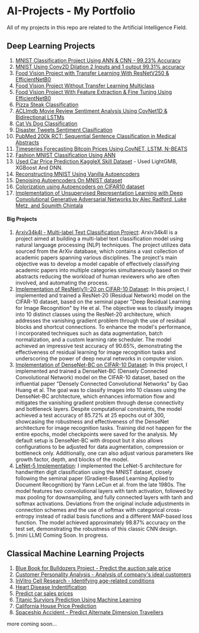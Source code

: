 # AI-Projects - My Portfolio 

All of my projects in this repo are related to the Artificial Intelligence Field.

## Deep Learning Projects

1. [MNIST Classification Project Using ANN & CNN - 99.23% Accuracy](https://github.com/kelixirr/AI-Projects/blob/main/Deep%20Learning%20Projects/MNIST_Classification_Project_%5B99_23_%5D.ipynb)
2. [MNIST Using Conv2D Dilation 2 Inputs and 1 output 99.31% accuracy](https://github.com/kelixirr/AI-Projects/blob/main/Deep%20Learning%20Projects/MNIST_Using_Conv2D_Dilation.ipynb)
3. [Food Vision Project with Transfer Learning With ResNetV250 & EfficientNetB0](https://github.com/kelixirr/AI-Projects/blob/main/Deep%20Learning%20Projects/transfer-learning-with-resnetv250-efficientnetb0.ipynb)
4. [Food Vision Project Without Transfer Learning Multiclass](https://github.com/kelixirr/AI-Projects/blob/main/Deep%20Learning%20Projects/multiclass-classification-cnn-without-tfl.ipynb)
5. [Food Vision Project With Feature Extraction & Fine Tuning Using EfficientNetB0](https://github.com/kelixirr/AI-Projects/blob/main/Deep%20Learning%20Projects/deepfood-food-vision-big-cnn.ipynb)
6. [Pizza Steak Classification](https://github.com/kelixirr/AI-Projects/blob/main/Deep%20Learning%20Projects/pizza-steak-classification-cnn.ipynb)
7. [ACLImdb Movie Review Sentiment Analysis Using CovNet1D & Bidirectional LSTMs](https://github.com/kelixirr/AI-Projects/blob/main/Deep%20Learning%20Projects/imdb-movie-review-sentiment-analysis-nlp.ipynb)
8. [Cat Vs Dog Classification](https://github.com/kelixirr/AI-Projects/blob/main/Deep%20Learning%20Projects/cats-vs-dogs-keras-example-project-deep-learning.ipynb)
9. [Disaster Tweets Sentiment Clasification](https://github.com/kelixirr/AI-Projects/blob/main/Deep%20Learning%20Projects/natural-language-processing-with-disaster-tweets.ipynb)
10. [PubMed 200k RCT: Sequential Sentence Classification in Medical Abstracts](https://github.com/kelixirr/AI-Projects/blob/main/Deep%20Learning%20Projects/pubmed-200k-rct-nlp-classification-project.ipynb)
11. [Timeseries Forecasting Bitcoin Prices Using CovNET, LSTM, N-BEATS](https://github.com/kelixirr/AI-Projects/blob/main/Deep%20Learning%20Projects/time-series-forecasting-in-tensorflow.ipynb)
12. [Fashion MNIST Classification Using ANN](https://github.com/kelixirr/AI-Projects/blob/main/Deep%20Learning%20Projects/neural-nets-multiclass-classification.ipynb)
13. [Used Car Price Prediction KaggleX Skill Dataset](https://github.com/kelixirr/Neuraldemy/blob/main/ML%20Projects/used-car-price-prediction.ipynb) - Used LightGMB, XGBoost And DNN.
14. [Reconstructing MNIST Using Vanilla Autoencoders](https://github.com/kelixirr/AI-Projects/blob/main/Deep%20Learning%20Projects/Autoencoders/Autoencoders.ipynb)
15. [Denoising Autoencoders On MNIST dataset](https://github.com/kelixirr/AI-Projects/blob/main/Deep%20Learning%20Projects/Autoencoders/Denoising_Autoencoders.ipynb)
16. [Colorization using Autoencoders on CIFAR10 dataset](https://github.com/kelixirr/AI-Projects/blob/main/Deep%20Learning%20Projects/Autoencoders/Colorization_Using_Autoencoders.ipynb)
17. [Implementation of Unsupervised Representation Learning with Deep Convolutional Generative Adversarial Networks by Alec Radford, Luke Metz, and Soumith Chintala](https://github.com/kelixirr/AI-Projects/blob/main/Deep%20Learning%20Projects/Generative%20Adversarial%20Networks/DEEP_CONVOLUTIONAL_GENERATIVE_ADVERSARIAL_NETWORKS.ipynb)

#### Big Projects
1. [Arxiv34k4l - Multi-label Text Classification Project](https://github.com/kelixirr/Arxiv34k4l/tree/main): Arxiv34k4l is a project aimed at building a multi-label text classification model using natural language processing (NLP) techniques. The project utilizes data sourced from the ArXiv database, which contains a vast collection of academic papers spanning various disciplines. The project's main objective was to develop a model capable of effectively classifying academic papers into multiple categories simultaneously based on their abstracts reducing the workload of human reviewers who are often involved, and automating the process.
2. [Implementation of ResNet(v1)-20 on CIFAR-10 Dataset](https://github.com/kelixirr/AI-Projects/tree/main/Deep%20Learning%20Projects/ResNet-20): In this project, I implemented and trained a ResNet-20 (Residual Network) model on the CIFAR-10 dataset, based on the seminal paper "Deep Residual Learning for Image Recognition" by He et al. The objective was to classify images into 10 distinct classes using the ResNet-20 architecture, which addresses the vanishing gradient problem through the use of residual blocks and shortcut connections. To enhance the model's performance, I incorporated techniques such as data augmentation, batch normalization, and a custom learning rate scheduler. The model achieved an impressive test accuracy of 90.65%, demonstrating the effectiveness of residual learning for image recognition tasks and underscoring the power of deep neural networks in computer vision.
3. [Implementation of DenseNet-BC on CIFAR-10 Dataset](https://github.com/kelixirr/AI-Projects/tree/main/Deep%20Learning%20Projects/DenseNet): In this project, I implemented and trained a DenseNet-BC (Densely Connected Convolutional Network) model on the CIFAR-10 dataset, based on the influential paper "Densely Connected Convolutional Networks" by Gao Huang et al. The goal was to classify images into 10 classes using the DenseNet-BC architecture, which enhances information flow and mitigates the vanishing gradient problem through dense connectivity and bottleneck layers. Despite computational constraints, the model achieved a test accuracy of 85.72% at 25 epochs out of 300, showcasing the robustness and effectiveness of the DenseNet architecture for image recognition tasks. Training did not happen for the entire epochs, model checkpoints were saved for the analysis. My default setup is DenseNet-BC with dropout but it also allows configurations to be adjusted for data augmentation, compression or bottleneck only. Additionally, one can also adjust various parameters like growth factor, depth, and blocks of the model.
4. [LeNet-5 Implementation](https://github.com/kelixirr/AI-Projects/blob/main/Deep%20Learning%20Projects/LeNet/LeNet_5.ipynb): I implemented the LeNet-5 architecture for handwritten digit classification using the MNIST dataset, closely following the seminal paper (Gradient-Based Learning Applied to Document Recognition) by Yann LeCun et al. from the late 1980s. The model features two convolutional layers with tanh activation, followed by max pooling for downsampling, and fully connected layers with tanh and softmax activations. Deviations from the original include adjustments in connection schemes and the use of softmax with categorical cross-entropy instead of radial basis functions and a different MAP-based loss function. The model achieved approximately 98.87% accuracy on the test set, demonstrating the robustness of this classic CNN design.
5. [mini LLM] Coming Soon. In progress. 

## Classical Machine Learning Projects
1. [Blue Book for Bulldozers Project - Predict the auction sale price](https://github.com/kelixirr/AI-Projects/blob/main/Machine%20Learning%20Projects%20(Classic)/Blue_Book_for_Bulldozers_ML_Project.ipynb)
2. [Customer Personality Analysis - Analysis of company's ideal customers](https://github.com/kelixirr/AI-Projects/blob/main/Machine%20Learning%20Projects%20(Classic)/Customer-personality-analysis-end-to-end.ipynb)
3. [InVitro Cell Research - Identifying age-related conditions](https://github.com/kelixirr/AI-Projects/blob/main/Machine%20Learning%20Projects%20(Classic)/Icr-identifying-age-related-conditions-end-to-end.ipynb)
4. [Heart Disease Indentification](https://github.com/kelixirr/AI-Projects/blob/main/Machine%20Learning%20Projects%20(Classic)/Predicting_Heart_Disease_ML_Project.ipynb)
5. [Predict car sales prices](https://github.com/kelixirr/AI-Projects/blob/main/Machine%20Learning%20Projects%20(Classic)/Car-sales-project-end-to-end.ipynb)
6. [Titanic Surviors Prediction Using Machine Learning](https://github.com/kelixirr/AI-Projects/blob/main/Machine%20Learning%20Projects%20(Classic)/Titanic-survivors-end-to-end-project.ipynb)
7. [California House Price Prediction](https://github.com/kelixirr/AI-Projects/blob/main/Machine%20Learning%20Projects%20(Classic)/California_Housing_Price_Prediction.ipynb)
8. [Spaceship Accident - Predict Alternate Dimension Travellers](https://github.com/kelixirr/AI-Projects/blob/main/Machine%20Learning%20Projects%20(Classic)/spaceship-titanic-end-to-end.ipynb)


more coming soon...
